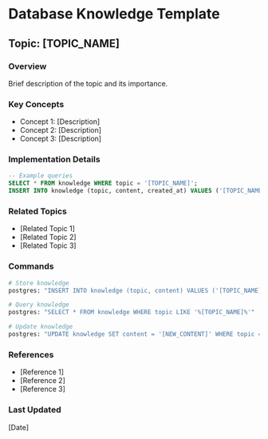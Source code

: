 # Database Knowledge Template

## Topic: [TOPIC_NAME]

### Overview
Brief description of the topic and its importance.

### Key Concepts
- Concept 1: [Description]
- Concept 2: [Description]
- Concept 3: [Description]

### Implementation Details
```sql
-- Example queries
SELECT * FROM knowledge WHERE topic = '[TOPIC_NAME]';
INSERT INTO knowledge (topic, content, created_at) VALUES ('[TOPIC_NAME]', '[CONTENT]', NOW());
```

### Related Topics
- [Related Topic 1]
- [Related Topic 2]
- [Related Topic 3]

### Commands
```bash
# Store knowledge
postgres: "INSERT INTO knowledge (topic, content) VALUES ('[TOPIC_NAME]', '[CONTENT]')"

# Query knowledge
postgres: "SELECT * FROM knowledge WHERE topic LIKE '%[TOPIC_NAME]%'"

# Update knowledge
postgres: "UPDATE knowledge SET content = '[NEW_CONTENT]' WHERE topic = '[TOPIC_NAME]'"
```

### References
- [Reference 1]
- [Reference 2]
- [Reference 3]

### Last Updated
[Date]
